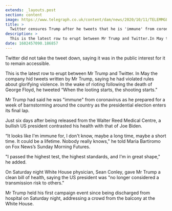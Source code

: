 ```yaml
--- 
extends: _layouts.post 
section: content 
image: https://www.telegraph.co.uk/content/dam/news/2020/10/11/TELEMMGLPICT000241648443_trans_NvBQzQNjv4BqzZqOgOJXOqkE_ZaqGDwVPErsYHHlmLtaIP7Fwrh6lSI.jpeg?impolicy=logo-overlay 
title: > 
  Twitter censures Trump after he tweets that he is 'immune' from coronavirus 
description: > 
  This is the latest row to erupt between Mr Trump and Twitter.In May the company hid tweets written by Mr Trump, saying he had violated rules about glorifying violence.Mr Trump had said he was "immune" from coronavirus as he prepared for a week of barnstorming around the country as the presidential election enters its final lap.“It looks like I'm immune for, I don't know, maybe a long time, maybe a short time.Mr Trump held his first campaign event since being discharged from hospital on Saturday night, addressing a crowd from the balcony at the White House. 
date: 1602457090.186857 
--- 
```

Twitter did not take the tweet down, saying it was in the public interest for it to remain accessible.

This is the latest row to erupt between Mr Trump and Twitter. In May the company hid tweets written by Mr Trump, saying he had violated rules about glorifying violence. In the wake of rioting following the death of George Floyd, he tweeted “When the looting starts, the shooting starts."

Mr Trump had said he was "immune" from coronavirus as he prepared for a week of barnstorming around the country as the presidential election enters its final lap.

Just six days after being released from the Walter Reed Medical Centre, a bullish US president contrasted his health with that of Joe Biden.

“It looks like I'm immune for, I don't know, maybe a long time, maybe a short time. It could be a lifetime. Nobody really knows," he told Maria Bartiromo on Fox News’s Sunday Morning Futures.

"I passed the highest test, the highest standards, and I'm in great shape," he added.

On Saturday night White House physician, Sean Conley, gave Mr Trump a clean bill of health, saying the US president was "no longer considered a transmission risk to others."

Mr Trump held his first campaign event since being discharged from hospital on Saturday night, addressing a crowd from the balcony at the White House.